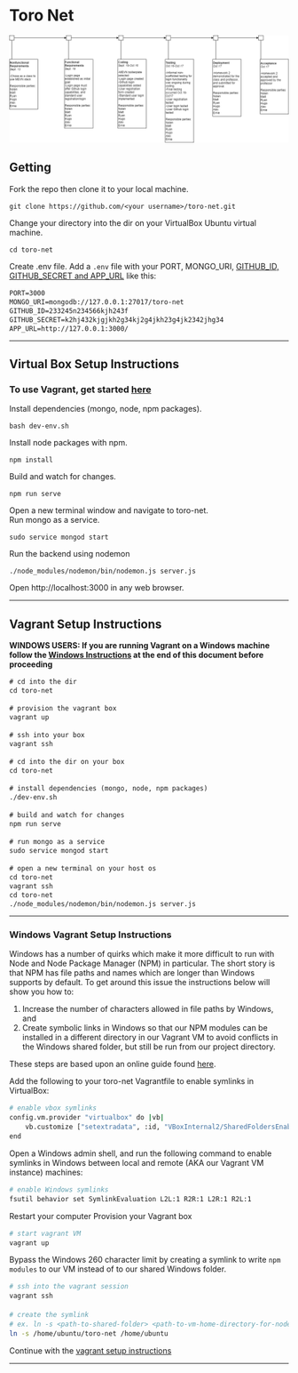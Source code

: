 # Toro Net
![Milestones](images/milestones.png)
## Getting
Fork the repo then clone it to your local machine.
```
git clone https://github.com/<your username>/toro-net.git
```

Change your directory into the dir on your VirtualBox Ubuntu virtual machine.  
```
cd toro-net
```

Create .env file. Add a `.env` file with your PORT, MONGO_URI, 
[GITHUB_ID, GITHUB_SECRET and APP_URL](https://github.com/jaredhanson/passport-github) like this:

```
PORT=3000
MONGO_URI=mongodb://127.0.0.1:27017/toro-net
GITHUB_ID=233245n234566kjh243f
GITHUB_SECRET=k2hj432kjgjkh2g34kj2g4jkh23g4jk2342jhg34
APP_URL=http://127.0.0.1:3000/
```
---
## Virtual Box Setup Instructions
### To use Vagrant, get started [here](#vagrant-setup-instructions)
Install dependencies (mongo, node, npm packages).  
```
bash dev-env.sh
```

Install node packages with npm.  
```
npm install
``` 

Build and watch for changes.  
```
npm run serve
```

Open a new terminal window and navigate to toro-net.  
Run mongo as a service.  
```
sudo service mongod start
```

Run the backend using nodemon  
```
./node_modules/nodemon/bin/nodemon.js server.js
```

Open http://localhost:3000 in any web browser.

---
## Vagrant Setup Instructions
__WINDOWS USERS: If you are running Vagrant on a Windows machine follow the [Windows Instructions](#windows-vagrant-setup-instructions) at the end of this document before proceeding__ 
```
# cd into the dir
cd toro-net

# provision the vagrant box
vagrant up

# ssh into your box
vagrant ssh

# cd into the dir on your box
cd toro-net

# install dependencies (mongo, node, npm packages)
./dev-env.sh

# build and watch for changes
npm run serve

# run mongo as a service
sudo service mongod start

# open a new terminal on your host os
cd toro-net
vagrant ssh
cd toro-net
./node_modules/nodemon/bin/nodemon.js server.js
```
---
### Windows Vagrant Setup Instructions
Windows has a number of quirks which make it more difficult to run with Node and Node Package 
Manager (NPM) in particular.  The short story is that NPM has file paths and names which are 
longer than Windows supports by default.  To get around this issue the instructions below will
show you how to:

 1) Increase the number of characters allowed in file paths by Windows, and 
 2) Create symbolic links in Windows so that our NPM modules can be installed in a different directory in our Vagrant VM to avoid conflicts in the Windows shared folder, but still be run from our project directory.

These steps are based upon an online guide found [here](https://www.prolificinteractive.com/2015/01/21/getting-vagrant-nodejs-windows-play-well-together/).

Add the following to your toro-net Vagrantfile to enable symlinks in VirtualBox: 
```bash
# enable vbox symlinks
config.vm.provider "virtualbox" do |vb|
    vb.customize ["setextradata", :id, "VBoxInternal2/SharedFoldersEnableSymlinksCreate/vagrant", "1"]
end
```
Open a Windows admin shell, and run the following command to enable symlinks in 
Windows between local and remote (AKA our Vagrant VM instance) machines:
```bash
# enable Windows symlinks
fsutil behavior set SymlinkEvaluation L2L:1 R2R:1 L2R:1 R2L:1
```
Restart your computer
Provision your Vagrant box
```bash
# start vagrant VM
vagrant up
```
Bypass the Windows 260 character limit by creating a symlink to write 
`npm modules` to our VM instead
    of to our shared Windows folder.
```bash
# ssh into the vagrant session
vagrant ssh

# create the symlink 
# ex. ln -s <path-to-shared-folder> <path-to-vm-home-directory-for-node-modules>
ln -s /home/ubuntu/toro-net /home/ubuntu
```
Continue with the [vagrant setup instructions](#vagrant-setup-instructions)

---